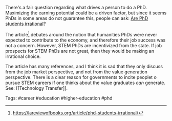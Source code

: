 There's a fair question regarding what drives a person to do a PhD. Maximizing the earning potential could be a driven factor, but since it seems PhDs in some areas do not guarantee this, people can ask: [Are PhD students irrational](https://lareviewofbooks.org/article/phd-students-irrational/)?

The article[^1] debates around the notion that humanities PhDs were never expected to contribute to the economy, and therefore their job success was not a concern. However, STEM PhDs are incentivized from the state. If job prospects for STEM PhDs are not great, then they would be making an irrational choice. 

The article has many references, and I think it is sad that they only discuss from the job market perspective, and not from the value generation perspective. There is a clear reason for governments to incite peoplet o pursue STEM careers if one thinks about the value graduates *can* generate. See: [[Technology Transfer]].

Tags: #career #education #higher-education #phd 

[^1]: https://lareviewofbooks.org/article/phd-students-irrational/